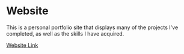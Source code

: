 # Website
This is a personal portfolio site that displays many of the projects I've completed, as well as the skills I have acquired.

[Website Link](https://krishnabiniwale.github.io/)

